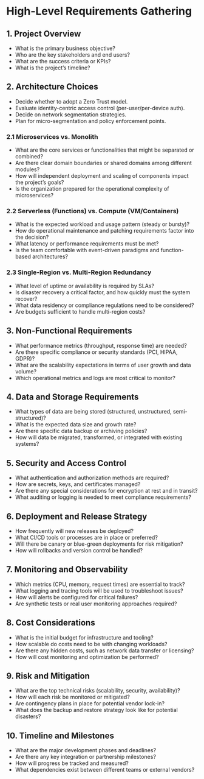 # High-Level Requirements Gathering

## 1. Project Overview
- What is the primary business objective?
- Who are the key stakeholders and end users?
- What are the success criteria or KPIs?
- What is the project’s timeline?

## 2. Architecture Choices

- Decide whether to adopt a Zero Trust model.
- Evaluate identity-centric access control (per-user/per-device auth).
- Decide on network segmentation strategies.
- Plan for micro-segmentation and policy enforcement points.

### 2.1 Microservices vs. Monolith
- What are the core services or functionalities that might be separated or combined?
- Are there clear domain boundaries or shared domains among different modules?
- How will independent deployment and scaling of components impact the project’s goals?
- Is the organization prepared for the operational complexity of microservices?

### 2.2 Serverless (Functions) vs. Compute (VM/Containers)
- What is the expected workload and usage pattern (steady or bursty)?
- How do operational maintenance and patching requirements factor into the decision?
- What latency or performance requirements must be met?
- Is the team comfortable with event-driven paradigms and function-based architectures?

### 2.3 Single-Region vs. Multi-Region Redundancy
- What level of uptime or availability is required by SLAs?
- Is disaster recovery a critical factor, and how quickly must the system recover?
- What data residency or compliance regulations need to be considered?
- Are budgets sufficient to handle multi-region costs?

## 3. Non-Functional Requirements
- What performance metrics (throughput, response time) are needed?
- Are there specific compliance or security standards (PCI, HIPAA, GDPR)?
- What are the scalability expectations in terms of user growth and data volume?
- Which operational metrics and logs are most critical to monitor?

## 4. Data and Storage Requirements
- What types of data are being stored (structured, unstructured, semi-structured)?
- What is the expected data size and growth rate?
- Are there specific data backup or archiving policies?
- How will data be migrated, transformed, or integrated with existing systems?

## 5. Security and Access Control
- What authentication and authorization methods are required?
- How are secrets, keys, and certificates managed?
- Are there any special considerations for encryption at rest and in transit?
- What auditing or logging is needed to meet compliance requirements?

## 6. Deployment and Release Strategy
- How frequently will new releases be deployed?
- What CI/CD tools or processes are in place or preferred?
- Will there be canary or blue-green deployments for risk mitigation?
- How will rollbacks and version control be handled?

## 7. Monitoring and Observability
- Which metrics (CPU, memory, request times) are essential to track?
- What logging and tracing tools will be used to troubleshoot issues?
- How will alerts be configured for critical failures?
- Are synthetic tests or real user monitoring approaches required?

## 8. Cost Considerations
- What is the initial budget for infrastructure and tooling?
- How scalable do costs need to be with changing workloads?
- Are there any hidden costs, such as network data transfer or licensing?
- How will cost monitoring and optimization be performed?

## 9. Risk and Mitigation
- What are the top technical risks (scalability, security, availability)?
- How will each risk be monitored or mitigated?
- Are contingency plans in place for potential vendor lock-in?
- What does the backup and restore strategy look like for potential disasters?

## 10. Timeline and Milestones
- What are the major development phases and deadlines?
- Are there any key integration or partnership milestones?
- How will progress be tracked and measured?
- What dependencies exist between different teams or external vendors?
